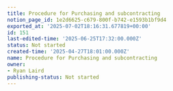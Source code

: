 ```yaml
---
title: Procedure for Purchasing and subcontracting
notion_page_id: 1e2d6625-c679-800f-b742-e1593b1bf9d4
exported_at: '2025-07-02T18:16:31.677819+00:00'
id: 151
last-edited-time: '2025-06-25T17:32:00.000Z'
status: Not started
created-time: '2025-04-27T18:01:00.000Z'
name: Procedure for Purchasing and subcontracting
owner:
- Ryan Laird
publishing-status: Not started
---
```


<!-- Unsupported block type: table_of_contents -->

<!-- Unsupported block type: unsupported -->

